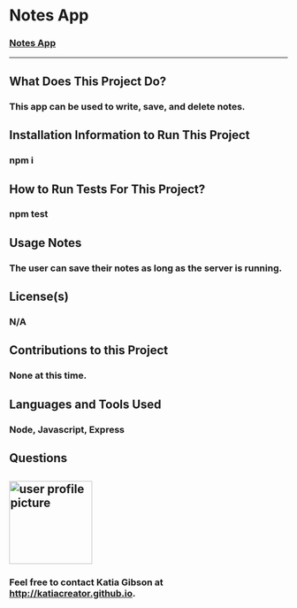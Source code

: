 # Notes App

### [Notes App](https://secure-basin-56870.herokuapp.com)

---

## What Does This Project Do?

### This app can be used to write, save, and delete notes.

## Installation Information to Run This Project

### npm i

## How to Run Tests For This Project?

### npm test

## Usage Notes

### The user can save their notes as long as the server is running.

## License(s)

### N/A

## Contributions to this Project

### None at this time.

## Languages and Tools Used

### Node, Javascript, Express

## Questions

## <img src = "https://avatars3.githubusercontent.com/u/57377678?v=4" alt = "user profile picture" width = "150"/>

### Feel free to contact Katia Gibson at http://katiacreator.github.io.
